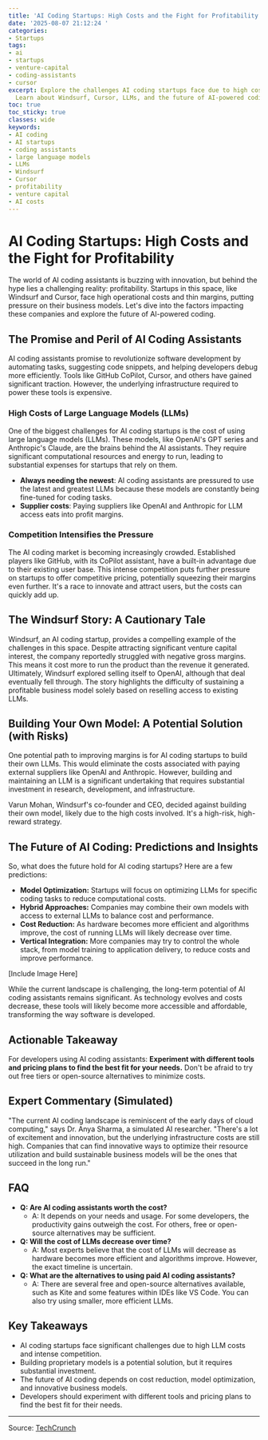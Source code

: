 ```yaml
---
title: 'AI Coding Startups: High Costs and the Fight for Profitability'
date: '2025-08-07 21:12:24 '
categories:
- Startups
tags:
- ai
- startups
- venture-capital
- coding-assistants
- cursor
excerpt: Explore the challenges AI coding startups face due to high costs & thin margins.
  Learn about Windsurf, Cursor, LLMs, and the future of AI-powered coding.
toc: true
toc_sticky: true
classes: wide
keywords:
- AI coding
- AI startups
- coding assistants
- large language models
- LLMs
- Windsurf
- Cursor
- profitability
- venture capital
- AI costs
---
```


# AI Coding Startups: High Costs and the Fight for Profitability

The world of AI coding assistants is buzzing with innovation, but behind the hype lies a challenging reality: profitability. Startups in this space, like Windsurf and Cursor, face high operational costs and thin margins, putting pressure on their business models. Let's dive into the factors impacting these companies and explore the future of AI-powered coding.

## The Promise and Peril of AI Coding Assistants

AI coding assistants promise to revolutionize software development by automating tasks, suggesting code snippets, and helping developers debug more efficiently. Tools like GitHub CoPilot, Cursor, and others have gained significant traction. However, the underlying infrastructure required to power these tools is expensive.

### High Costs of Large Language Models (LLMs)

One of the biggest challenges for AI coding startups is the cost of using large language models (LLMs). These models, like OpenAI's GPT series and Anthropic's Claude, are the brains behind the AI assistants. They require significant computational resources and energy to run, leading to substantial expenses for startups that rely on them.

*   **Always needing the newest**: AI coding assistants are pressured to use the latest and greatest LLMs because these models are constantly being fine-tuned for coding tasks.
*   **Supplier costs**: Paying suppliers like OpenAI and Anthropic for LLM access eats into profit margins.

### Competition Intensifies the Pressure

The AI coding market is becoming increasingly crowded. Established players like GitHub, with its CoPilot assistant, have a built-in advantage due to their existing user base. This intense competition puts further pressure on startups to offer competitive pricing, potentially squeezing their margins even further. It's a race to innovate and attract users, but the costs can quickly add up.

## The Windsurf Story: A Cautionary Tale

Windsurf, an AI coding startup, provides a compelling example of the challenges in this space. Despite attracting significant venture capital interest, the company reportedly struggled with negative gross margins. This means it cost more to run the product than the revenue it generated. Ultimately, Windsurf explored selling itself to OpenAI, although that deal eventually fell through. The story highlights the difficulty of sustaining a profitable business model solely based on reselling access to existing LLMs.

## Building Your Own Model: A Potential Solution (with Risks)

One potential path to improving margins is for AI coding startups to build their own LLMs. This would eliminate the costs associated with paying external suppliers like OpenAI and Anthropic. However, building and maintaining an LLM is a significant undertaking that requires substantial investment in research, development, and infrastructure.

Varun Mohan, Windsurf's co-founder and CEO, decided against building their own model, likely due to the high costs involved. It's a high-risk, high-reward strategy.

## The Future of AI Coding: Predictions and Insights

So, what does the future hold for AI coding startups? Here are a few predictions:

*   **Model Optimization:** Startups will focus on optimizing LLMs for specific coding tasks to reduce computational costs.
*   **Hybrid Approaches:** Companies may combine their own models with access to external LLMs to balance cost and performance.
*   **Cost Reduction:** As hardware becomes more efficient and algorithms improve, the cost of running LLMs will likely decrease over time.
*   **Vertical Integration:** More companies may try to control the whole stack, from model training to application delivery, to reduce costs and improve performance.

[Include Image Here]

While the current landscape is challenging, the long-term potential of AI coding assistants remains significant. As technology evolves and costs decrease, these tools will likely become more accessible and affordable, transforming the way software is developed.

## Actionable Takeaway

For developers using AI coding assistants: **Experiment with different tools and pricing plans to find the best fit for your needs.** Don't be afraid to try out free tiers or open-source alternatives to minimize costs.

## Expert Commentary (Simulated)

"The current AI coding landscape is reminiscent of the early days of cloud computing," says Dr. Anya Sharma, a simulated AI researcher. "There's a lot of excitement and innovation, but the underlying infrastructure costs are still high. Companies that can find innovative ways to optimize their resource utilization and build sustainable business models will be the ones that succeed in the long run."

## FAQ

*   **Q: Are AI coding assistants worth the cost?**
    *   A: It depends on your needs and usage. For some developers, the productivity gains outweigh the cost. For others, free or open-source alternatives may be sufficient.
*   **Q: Will the cost of LLMs decrease over time?**
    *   A: Most experts believe that the cost of LLMs will decrease as hardware becomes more efficient and algorithms improve. However, the exact timeline is uncertain.
*   **Q: What are the alternatives to using paid AI coding assistants?**
    *   A: There are several free and open-source alternatives available, such as Kite and some features within IDEs like VS Code. You can also try using smaller, more efficient LLMs.

## Key Takeaways

*   AI coding startups face significant challenges due to high LLM costs and intense competition.
*   Building proprietary models is a potential solution, but it requires substantial investment.
*   The future of AI coding depends on cost reduction, model optimization, and innovative business models.
*   Developers should experiment with different tools and pricing plans to find the best fit for their needs.

---

Source: [TechCrunch](https://techcrunch.com/2025/08/07/the-high-costs-and-thin-margins-threatening-ai-coding-startups/)